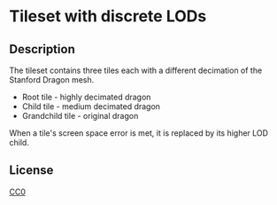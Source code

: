 # Tileset with discrete LODs
## Description
The tileset contains three tiles each with a different decimation of the Stanford Dragon mesh.
* Root tile - highly decimated dragon
* Child tile - medium decimated dragon
* Grandchild tile - original dragon

When a tile's screen space error is met, it is replaced by its higher LOD child.

## License

[CC0](https://creativecommons.org/share-your-work/public-domain/cc0/)
